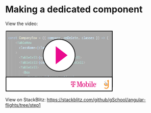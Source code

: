 # Making a dedicated component 



View the video: 

[![](video-player.png)](https://drive.google.com/file/d/18SQ3L9QukajCh6aT87ZqKaD_W4f9WSsZ/view)


View on StackBlitz:
https://stackblitz.com/github/gSchool/angular-flights/tree/step1




